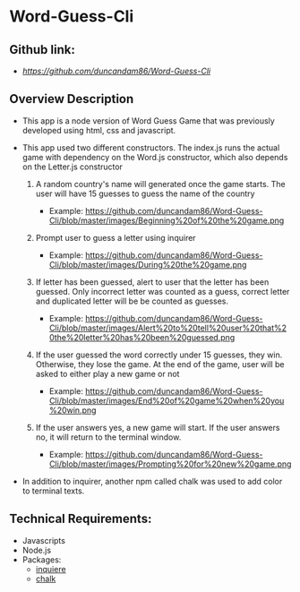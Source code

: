 # Word-Guess-Cli

## Github link: 
* *https://github.com/duncandam86/Word-Guess-Cli*

## Overview Description

* This app is a node version of Word Guess Game that was previously developed using html, css and javascript.

* This app used two different constructors. The index.js runs the actual game with dependency on the Word.js constructor, which also depends on the Letter.js constructor

    1. A random country's name will generated once the game starts. The user will have 15 guesses to guess the name of the country
        * Example: https://github.com/duncandam86/Word-Guess-Cli/blob/master/images/Beginning%20of%20the%20game.png
         
    2. Prompt user to guess a letter using inquirer 
        * Example:
        https://github.com/duncandam86/Word-Guess-Cli/blob/master/images/During%20the%20game.png
    
    3. If letter has been guessed, alert to user that the letter has been guessed. Only incorrect letter was counted as a guess, correct letter and duplicated letter will be be counted as guesses.
        * Example:
        https://github.com/duncandam86/Word-Guess-Cli/blob/master/images/Alert%20to%20tell%20user%20that%20the%20letter%20has%20been%20guessed.png
         
    4. If the user guessed the word correctly under 15 guesses, they win. Otherwise, they lose the game. At the end of the game, user will be asked to either play a new game or not
        * Example: https://github.com/duncandam86/Word-Guess-Cli/blob/master/images/End%20of%20game%20when%20you%20win.png

    5. If the user answers yes, a new game will start. If the user answers no, it will return to the terminal window.
        * Example:
        https://github.com/duncandam86/Word-Guess-Cli/blob/master/images/Prompting%20for%20new%20game.png

* In addition to inquirer, another npm called chalk was used to add color to terminal texts.

## Technical Requirements:
* Javascripts
* Node.js
* Packages:
  * [inquiere](https://www.npmjs.com/package/inquirer)
  * [chalk](https://www.npmjs.com/package/chalk)

